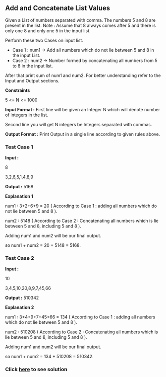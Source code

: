 ## Add and Concatenate List Values

Given a List of numbers separated with comma. The numbers 5 and 8 are present in the list.
Note : Assume that 8 always comes after 5 and there is only one 8 and only one 5 in the input list.

Perform these two Cases on input list.
- Case 1 : num1 -> Add all numbers which do not lie between 5 and 8 in the input List.
- Case 2 : num2 -> Number formed by concatenating all numbers from 5 to 8 in the input list.

After that print sum of num1 and num2. For better understanding refer to the Input and Output sections.

**Constraints**

5 <= N <= 1000

**Input Format :**
First line will be given an Integer N which will denote number of integers in the list.

Second line you will get N integers be Integers separated with commas.

**Output Format :** Print Output in a single line according to given rules above.

### Test Case 1

**Input :**

8

3,2,6,5,1,4,8,9

**Output :** 5168

**Explanation 1**

num1 : 3+2+6+9 = 20 ( According to Case 1 : adding all numbers which do not lie between 5 and 8 ).

num2 : 5148 ( According to Case 2 : Concatenating all numbers which is lie between 5 and 8, including 5 and 8 ).

Adding num1 and num2 will be our final output.

so num1 + num2 = 20 + 5148 = 5168.

### Test Case 2

**Input :**

10

3,4,5,10,20,8,9,7,45,66

**Output :** 510342

**Explanation 2**

num1 : 3+4+9+7+45+66 = 134 ( According to Case 1 : adding all numbers which do not lie between 5 and 8 ).

num2 : 510208 ( According to Case 2 : Concatenating all numbers which is lie between 5 and 8, including 5 and 8 ).

Adding num1 and num2 will be our final output.

so num1 + num2 = 134 + 510208 = 510342.

### Click [here](./Solutions/AddandConcatenateListValues.java) to see solution
